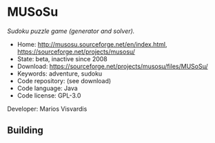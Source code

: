 # MUSoSu

_Sudoku puzzle game (generator and solver)._

- Home: http://musosu.sourceforge.net/en/index.html, https://sourceforge.net/projects/musosu/
- State: beta, inactive since 2008
- Download: https://sourceforge.net/projects/musosu/files/MUSoSu/
- Keywords: adventure, sudoku
- Code repository: (see download)
- Code language: Java
- Code license: GPL-3.0

Developer: Marios Visvardis

## Building
